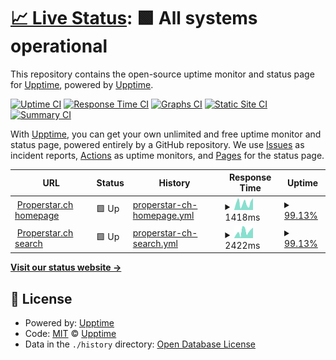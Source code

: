 # [📈 Live Status](https://upptime.github.io/upptime): <!--live status--> **🟩 All systems operational**

This repository contains the open-source uptime monitor and status page for [Upptime](https://upptime.js.org), powered by [Upptime](https://github.com/upptime/upptime).

[![Uptime CI](https://github.com/goncharov/powersite-uptime/workflows/Uptime%20CI/badge.svg)](https://github.com/goncharov/powersite-uptime/actions?query=workflow%3A%22Uptime+CI%22)
[![Response Time CI](https://github.com/goncharov/powersite-uptime/workflows/Response%20Time%20CI/badge.svg)](https://github.com/goncharov/powersite-uptime/actions?query=workflow%3A%22Response+Time+CI%22)
[![Graphs CI](https://github.com/goncharov/powersite-uptime/workflows/Graphs%20CI/badge.svg)](https://github.com/goncharov/powersite-uptime/actions?query=workflow%3A%22Graphs+CI%22)
[![Static Site CI](https://github.com/goncharov/powersite-uptime/workflows/Static%20Site%20CI/badge.svg)](https://github.com/goncharov/powersite-uptime/actions?query=workflow%3A%22Static+Site+CI%22)
[![Summary CI](https://github.com/goncharov/powersite-uptime/workflows/Summary%20CI/badge.svg)](https://github.com/goncharov/powersite-uptime/actions?query=workflow%3A%22Summary+CI%22)

With [Upptime](https://upptime.js.org), you can get your own unlimited and free uptime monitor and status page, powered entirely by a GitHub repository. We use [Issues](https://github.com/upptime/upptime/issues) as incident reports, [Actions](https://github.com/goncharov/powersite-uptime/actions) as uptime monitors, and [Pages](https://upptime.github.io/upptime) for the status page.

<!--start: status pages-->
<!-- This summary is generated by Upptime (https://github.com/upptime/upptime) -->
<!-- Do not edit this manually, your changes will be overwritten -->
<!-- prettier-ignore -->
| URL | Status | History | Response Time | Uptime |
| --- | ------ | ------- | ------------- | ------ |
| <img alt="" src="https://icons.duckduckgo.com/ip3/www.properstar.ch.ico" height="13"> [Properstar.ch homepage](https://www.properstar.ch) | 🟩 Up | [properstar-ch-homepage.yml](https://github.com/goncharov/powersite-uptime/commits/HEAD/history/properstar-ch-homepage.yml) | <details><summary><img alt="Response time graph" src="./graphs/properstar-ch-homepage/response-time-week.png" height="20"> 1418ms</summary><br><a href="https://goncharov.github.io/powersite-uptime/history/properstar-ch-homepage"><img alt="Response time 1699" src="https://img.shields.io/endpoint?url=https%3A%2F%2Fraw.githubusercontent.com%2Fgoncharov%2Fpowersite-uptime%2FHEAD%2Fapi%2Fproperstar-ch-homepage%2Fresponse-time.json"></a><br><a href="https://goncharov.github.io/powersite-uptime/history/properstar-ch-homepage"><img alt="24-hour response time 1835" src="https://img.shields.io/endpoint?url=https%3A%2F%2Fraw.githubusercontent.com%2Fgoncharov%2Fpowersite-uptime%2FHEAD%2Fapi%2Fproperstar-ch-homepage%2Fresponse-time-day.json"></a><br><a href="https://goncharov.github.io/powersite-uptime/history/properstar-ch-homepage"><img alt="7-day response time 1418" src="https://img.shields.io/endpoint?url=https%3A%2F%2Fraw.githubusercontent.com%2Fgoncharov%2Fpowersite-uptime%2FHEAD%2Fapi%2Fproperstar-ch-homepage%2Fresponse-time-week.json"></a><br><a href="https://goncharov.github.io/powersite-uptime/history/properstar-ch-homepage"><img alt="30-day response time 1300" src="https://img.shields.io/endpoint?url=https%3A%2F%2Fraw.githubusercontent.com%2Fgoncharov%2Fpowersite-uptime%2FHEAD%2Fapi%2Fproperstar-ch-homepage%2Fresponse-time-month.json"></a><br><a href="https://goncharov.github.io/powersite-uptime/history/properstar-ch-homepage"><img alt="1-year response time 1793" src="https://img.shields.io/endpoint?url=https%3A%2F%2Fraw.githubusercontent.com%2Fgoncharov%2Fpowersite-uptime%2FHEAD%2Fapi%2Fproperstar-ch-homepage%2Fresponse-time-year.json"></a></details> | <details><summary><a href="https://goncharov.github.io/powersite-uptime/history/properstar-ch-homepage">99.13%</a></summary><a href="https://goncharov.github.io/powersite-uptime/history/properstar-ch-homepage"><img alt="All-time uptime 99.87%" src="https://img.shields.io/endpoint?url=https%3A%2F%2Fraw.githubusercontent.com%2Fgoncharov%2Fpowersite-uptime%2FHEAD%2Fapi%2Fproperstar-ch-homepage%2Fuptime.json"></a><br><a href="https://goncharov.github.io/powersite-uptime/history/properstar-ch-homepage"><img alt="24-hour uptime 99.36%" src="https://img.shields.io/endpoint?url=https%3A%2F%2Fraw.githubusercontent.com%2Fgoncharov%2Fpowersite-uptime%2FHEAD%2Fapi%2Fproperstar-ch-homepage%2Fuptime-day.json"></a><br><a href="https://goncharov.github.io/powersite-uptime/history/properstar-ch-homepage"><img alt="7-day uptime 99.13%" src="https://img.shields.io/endpoint?url=https%3A%2F%2Fraw.githubusercontent.com%2Fgoncharov%2Fpowersite-uptime%2FHEAD%2Fapi%2Fproperstar-ch-homepage%2Fuptime-week.json"></a><br><a href="https://goncharov.github.io/powersite-uptime/history/properstar-ch-homepage"><img alt="30-day uptime 99.80%" src="https://img.shields.io/endpoint?url=https%3A%2F%2Fraw.githubusercontent.com%2Fgoncharov%2Fpowersite-uptime%2FHEAD%2Fapi%2Fproperstar-ch-homepage%2Fuptime-month.json"></a><br><a href="https://goncharov.github.io/powersite-uptime/history/properstar-ch-homepage"><img alt="1-year uptime 99.80%" src="https://img.shields.io/endpoint?url=https%3A%2F%2Fraw.githubusercontent.com%2Fgoncharov%2Fpowersite-uptime%2FHEAD%2Fapi%2Fproperstar-ch-homepage%2Fuptime-year.json"></a></details>
| <img alt="" src="https://icons.duckduckgo.com/ip3/www.properstar.ch.ico" height="13"> [Properstar.ch search](https://www.properstar.ch/suisse/geneve/acheter/appartement-maison) | 🟩 Up | [properstar-ch-search.yml](https://github.com/goncharov/powersite-uptime/commits/HEAD/history/properstar-ch-search.yml) | <details><summary><img alt="Response time graph" src="./graphs/properstar-ch-search/response-time-week.png" height="20"> 2422ms</summary><br><a href="https://goncharov.github.io/powersite-uptime/history/properstar-ch-search"><img alt="Response time 2618" src="https://img.shields.io/endpoint?url=https%3A%2F%2Fraw.githubusercontent.com%2Fgoncharov%2Fpowersite-uptime%2FHEAD%2Fapi%2Fproperstar-ch-search%2Fresponse-time.json"></a><br><a href="https://goncharov.github.io/powersite-uptime/history/properstar-ch-search"><img alt="24-hour response time 3577" src="https://img.shields.io/endpoint?url=https%3A%2F%2Fraw.githubusercontent.com%2Fgoncharov%2Fpowersite-uptime%2FHEAD%2Fapi%2Fproperstar-ch-search%2Fresponse-time-day.json"></a><br><a href="https://goncharov.github.io/powersite-uptime/history/properstar-ch-search"><img alt="7-day response time 2422" src="https://img.shields.io/endpoint?url=https%3A%2F%2Fraw.githubusercontent.com%2Fgoncharov%2Fpowersite-uptime%2FHEAD%2Fapi%2Fproperstar-ch-search%2Fresponse-time-week.json"></a><br><a href="https://goncharov.github.io/powersite-uptime/history/properstar-ch-search"><img alt="30-day response time 2368" src="https://img.shields.io/endpoint?url=https%3A%2F%2Fraw.githubusercontent.com%2Fgoncharov%2Fpowersite-uptime%2FHEAD%2Fapi%2Fproperstar-ch-search%2Fresponse-time-month.json"></a><br><a href="https://goncharov.github.io/powersite-uptime/history/properstar-ch-search"><img alt="1-year response time 2552" src="https://img.shields.io/endpoint?url=https%3A%2F%2Fraw.githubusercontent.com%2Fgoncharov%2Fpowersite-uptime%2FHEAD%2Fapi%2Fproperstar-ch-search%2Fresponse-time-year.json"></a></details> | <details><summary><a href="https://goncharov.github.io/powersite-uptime/history/properstar-ch-search">99.13%</a></summary><a href="https://goncharov.github.io/powersite-uptime/history/properstar-ch-search"><img alt="All-time uptime 99.85%" src="https://img.shields.io/endpoint?url=https%3A%2F%2Fraw.githubusercontent.com%2Fgoncharov%2Fpowersite-uptime%2FHEAD%2Fapi%2Fproperstar-ch-search%2Fuptime.json"></a><br><a href="https://goncharov.github.io/powersite-uptime/history/properstar-ch-search"><img alt="24-hour uptime 99.36%" src="https://img.shields.io/endpoint?url=https%3A%2F%2Fraw.githubusercontent.com%2Fgoncharov%2Fpowersite-uptime%2FHEAD%2Fapi%2Fproperstar-ch-search%2Fuptime-day.json"></a><br><a href="https://goncharov.github.io/powersite-uptime/history/properstar-ch-search"><img alt="7-day uptime 99.13%" src="https://img.shields.io/endpoint?url=https%3A%2F%2Fraw.githubusercontent.com%2Fgoncharov%2Fpowersite-uptime%2FHEAD%2Fapi%2Fproperstar-ch-search%2Fuptime-week.json"></a><br><a href="https://goncharov.github.io/powersite-uptime/history/properstar-ch-search"><img alt="30-day uptime 99.80%" src="https://img.shields.io/endpoint?url=https%3A%2F%2Fraw.githubusercontent.com%2Fgoncharov%2Fpowersite-uptime%2FHEAD%2Fapi%2Fproperstar-ch-search%2Fuptime-month.json"></a><br><a href="https://goncharov.github.io/powersite-uptime/history/properstar-ch-search"><img alt="1-year uptime 99.78%" src="https://img.shields.io/endpoint?url=https%3A%2F%2Fraw.githubusercontent.com%2Fgoncharov%2Fpowersite-uptime%2FHEAD%2Fapi%2Fproperstar-ch-search%2Fuptime-year.json"></a></details>

<!--end: status pages-->

[**Visit our status website →**](https://upptime.github.io/upptime)

## 📄 License

- Powered by: [Upptime](https://github.com/upptime/upptime)
- Code: [MIT](./LICENSE) © [Upptime](https://upptime.js.org)
- Data in the `./history` directory: [Open Database License](https://opendatacommons.org/licenses/odbl/1-0/)
